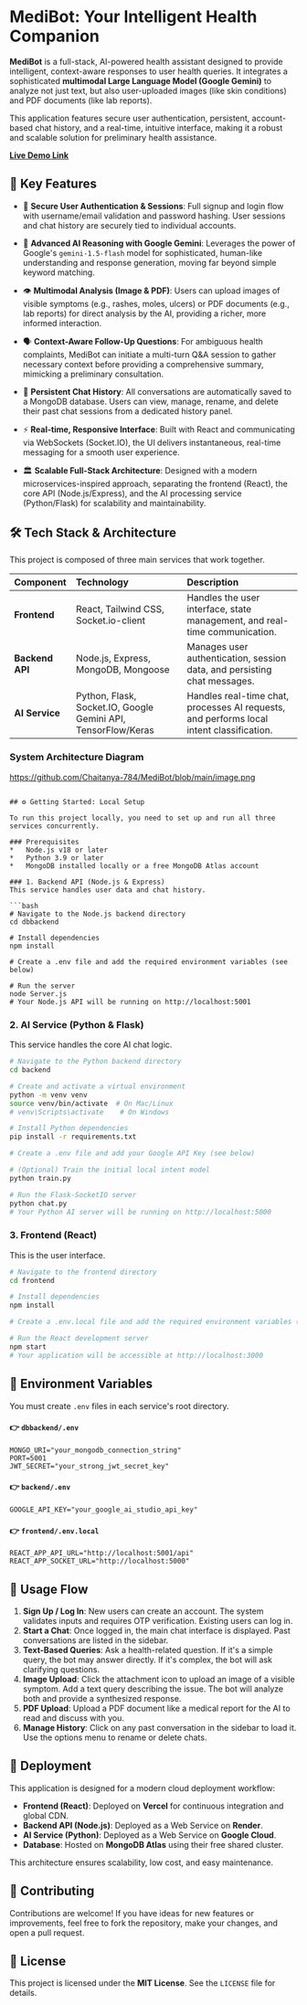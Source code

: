 # **MediBot: Your Intelligent Health Companion**

 

**MediBot** is a full-stack, AI-powered health assistant designed to provide intelligent, context-aware responses to user health queries. It integrates a sophisticated **multimodal Large Language Model (Google Gemini)** to analyze not just text, but also user-uploaded images (like skin conditions) and PDF documents (like lab reports).

This application features secure user authentication, persistent, account-based chat history, and a real-time, intuitive interface, making it a robust and scalable solution for preliminary health assistance.

**[Live Demo Link](https://your-medibot-url.vercel.app)** 

## 🚀 Key Features

*   🔐 **Secure User Authentication & Sessions**: Full signup and login flow with username/email validation and password hashing. User sessions and chat history are securely tied to individual accounts.

*   🧠 **Advanced AI Reasoning with Google Gemini**: Leverages the power of Google's `gemini-1.5-flash` model for sophisticated, human-like understanding and response generation, moving far beyond simple keyword matching.

*   👁️ **Multimodal Analysis (Image & PDF)**: Users can upload images of visible symptoms (e.g., rashes, moles, ulcers) or PDF documents (e.g., lab reports) for direct analysis by the AI, providing a richer, more informed interaction.

*   🗣️ **Context-Aware Follow-Up Questions**: For ambiguous health complaints, MediBot can initiate a multi-turn Q&A session to gather necessary context before providing a comprehensive summary, mimicking a preliminary consultation.

*   💾 **Persistent Chat History**: All conversations are automatically saved to a MongoDB database. Users can view, manage, rename, and delete their past chat sessions from a dedicated history panel.

*   ⚡ **Real-time, Responsive Interface**: Built with React and communicating via WebSockets (Socket.IO), the UI delivers instantaneous, real-time messaging for a smooth user experience.

*   🏛️ **Scalable Full-Stack Architecture**: Designed with a modern microservices-inspired approach, separating the frontend (React), the core API (Node.js/Express), and the AI processing service (Python/Flask) for scalability and maintainability.

## 🛠️ Tech Stack & Architecture

This project is composed of three main services that work together.

| Component | Technology | Description |
| :--- | :--- | :--- |
| **Frontend** | React, Tailwind CSS, Socket.io-client | Handles the user interface, state management, and real-time communication. |
| **Backend API** | Node.js, Express, MongoDB, Mongoose | Manages user authentication, session data, and persisting chat messages. |
| **AI Service** | Python, Flask, Socket.IO, Google Gemini API, TensorFlow/Keras | Handles real-time chat, processes AI requests, and performs local intent classification. |

### System Architecture Diagram

https://github.com/Chaitanya-784/MediBot/blob/main/image.png
```

## ⚙️ Getting Started: Local Setup

To run this project locally, you need to set up and run all three services concurrently.

### Prerequisites
*   Node.js v18 or later
*   Python 3.9 or later
*   MongoDB installed locally or a free MongoDB Atlas account

### 1. Backend API (Node.js & Express)
This service handles user data and chat history.

```bash
# Navigate to the Node.js backend directory
cd dbbackend

# Install dependencies
npm install

# Create a .env file and add the required environment variables (see below)

# Run the server
node Server.js
# Your Node.js API will be running on http://localhost:5001
```

### 2. AI Service (Python & Flask)
This service handles the core AI chat logic.

```bash
# Navigate to the Python backend directory
cd backend

# Create and activate a virtual environment
python -m venv venv
source venv/bin/activate  # On Mac/Linux
# venv\Scripts\activate    # On Windows

# Install Python dependencies
pip install -r requirements.txt

# Create a .env file and add your Google API Key (see below)

# (Optional) Train the initial local intent model
python train.py

# Run the Flask-SocketIO server
python chat.py
# Your Python AI server will be running on http://localhost:5000
```

### 3. Frontend (React)
This is the user interface.

```bash
# Navigate to the frontend directory
cd frontend

# Install dependencies
npm install

# Create a .env.local file and add the required environment variables (see below)

# Run the React development server
npm start
# Your application will be accessible at http://localhost:3000
```

## 🔑 Environment Variables

You must create `.env` files in each service's root directory.

#### 👉 `dbbackend/.env`
```env
MONGO_URI="your_mongodb_connection_string"
PORT=5001
JWT_SECRET="your_strong_jwt_secret_key"
```

#### 👉 `backend/.env`
```env
GOOGLE_API_KEY="your_google_ai_studio_api_key"
```

#### 👉 `frontend/.env.local`
```env
REACT_APP_API_URL="http://localhost:5001/api"
REACT_APP_SOCKET_URL="http://localhost:5000"
```

## 📄 Usage Flow

1.  **Sign Up / Log In**: New users can create an account. The system validates inputs and requires OTP verification. Existing users can log in.
2.  **Start a Chat**: Once logged in, the main chat interface is displayed. Past conversations are listed in the sidebar.
3.  **Text-Based Queries**: Ask a health-related question. If it's a simple query, the bot may answer directly. If it's complex, the bot will ask clarifying questions.
4.  **Image Upload**: Click the attachment icon to upload an image of a visible symptom. Add a text query describing the issue. The bot will analyze both and provide a synthesized response.
5.  **PDF Upload**: Upload a PDF document like a medical report for the AI to read and discuss with you.
6.  **Manage History**: Click on any past conversation in the sidebar to load it. Use the options menu to rename or delete chats.

## 🚀 Deployment

This application is designed for a modern cloud deployment workflow:

*   **Frontend (React)**: Deployed on **Vercel** for continuous integration and global CDN.
*   **Backend API (Node.js)**: Deployed as a Web Service on **Render**.
*   **AI Service (Python)**: Deployed as a Web Service on **Google Cloud**.
*   **Database**: Hosted on **MongoDB Atlas** using their free shared cluster.

This architecture ensures scalability, low cost, and easy maintenance.

## 🤝 Contributing

Contributions are welcome! If you have ideas for new features or improvements, feel free to fork the repository, make your changes, and open a pull request.

## 📄 License

This project is licensed under the **MIT License**. See the `LICENSE` file for details.
